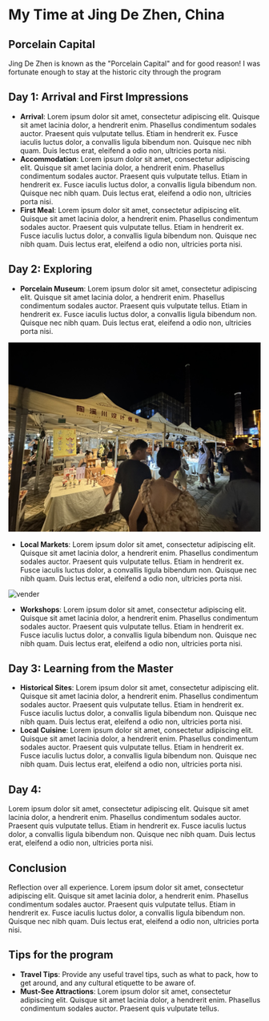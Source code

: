 
# My Time at Jing De Zhen, China

## Porcelain Capital
Jing De Zhen is known as the "Porcelain Capital" and for good reason!
I was fortunate enough to stay at the historic city through the program

## Day 1: Arrival and First Impressions
- **Arrival**: Lorem ipsum dolor sit amet, consectetur adipiscing elit. Quisque sit amet lacinia dolor, a hendrerit enim. Phasellus condimentum sodales auctor. Praesent quis vulputate tellus. Etiam in hendrerit ex. Fusce iaculis luctus dolor, a convallis ligula bibendum non. Quisque nec nibh quam. Duis lectus erat, eleifend a odio non, ultricies porta nisi. 
- **Accommodation**: Lorem ipsum dolor sit amet, consectetur adipiscing elit. Quisque sit amet lacinia dolor, a hendrerit enim. Phasellus condimentum sodales auctor. Praesent quis vulputate tellus. Etiam in hendrerit ex. Fusce iaculis luctus dolor, a convallis ligula bibendum non. Quisque nec nibh quam. Duis lectus erat, eleifend a odio non, ultricies porta nisi. 
- **First Meal**: Lorem ipsum dolor sit amet, consectetur adipiscing elit. Quisque sit amet lacinia dolor, a hendrerit enim. Phasellus condimentum sodales auctor. Praesent quis vulputate tellus. Etiam in hendrerit ex. Fusce iaculis luctus dolor, a convallis ligula bibendum non. Quisque nec nibh quam. Duis lectus erat, eleifend a odio non, ultricies porta nisi. 

## Day 2: Exploring
- **Porcelain Museum**: Lorem ipsum dolor sit amet, consectetur adipiscing elit. Quisque sit amet lacinia dolor, a hendrerit enim. Phasellus condimentum sodales auctor. Praesent quis vulputate tellus. Etiam in hendrerit ex. Fusce iaculis luctus dolor, a convallis ligula bibendum non. Quisque nec nibh quam. Duis lectus erat, eleifend a odio non, ultricies porta nisi. 

![market](../assets/img/posts/JingDeZhen/market.jpg)

- **Local Markets**: Lorem ipsum dolor sit amet, consectetur adipiscing elit. Quisque sit amet lacinia dolor, a hendrerit enim. Phasellus condimentum sodales auctor. Praesent quis vulputate tellus. Etiam in hendrerit ex. Fusce iaculis luctus dolor, a convallis ligula bibendum non. Quisque nec nibh quam. Duis lectus erat, eleifend a odio non, ultricies porta nisi. 

![vender](../assets/img/posts/JingDeZhen/vender.jpg)

- **Workshops**: Lorem ipsum dolor sit amet, consectetur adipiscing elit. Quisque sit amet lacinia dolor, a hendrerit enim. Phasellus condimentum sodales auctor. Praesent quis vulputate tellus. Etiam in hendrerit ex. Fusce iaculis luctus dolor, a convallis ligula bibendum non. Quisque nec nibh quam. Duis lectus erat, eleifend a odio non, ultricies porta nisi. 

## Day 3: Learning from the Master
- **Historical Sites**: Lorem ipsum dolor sit amet, consectetur adipiscing elit. Quisque sit amet lacinia dolor, a hendrerit enim. Phasellus condimentum sodales auctor. Praesent quis vulputate tellus. Etiam in hendrerit ex. Fusce iaculis luctus dolor, a convallis ligula bibendum non. Quisque nec nibh quam. Duis lectus erat, eleifend a odio non, ultricies porta nisi. 
- **Local Cuisine**: Lorem ipsum dolor sit amet, consectetur adipiscing elit. Quisque sit amet lacinia dolor, a hendrerit enim. Phasellus condimentum sodales auctor. Praesent quis vulputate tellus. Etiam in hendrerit ex. Fusce iaculis luctus dolor, a convallis ligula bibendum non. Quisque nec nibh quam. Duis lectus erat, eleifend a odio non, ultricies porta nisi. 

## Day 4: 
Lorem ipsum dolor sit amet, consectetur adipiscing elit. Quisque sit amet lacinia dolor, a hendrerit enim. Phasellus condimentum sodales auctor. Praesent quis vulputate tellus. Etiam in hendrerit ex. Fusce iaculis luctus dolor, a convallis ligula bibendum non. Quisque nec nibh quam. Duis lectus erat, eleifend a odio non, ultricies porta nisi. 

## Conclusion
Reflection over all experience. Lorem ipsum dolor sit amet, consectetur adipiscing elit. Quisque sit amet lacinia dolor, a hendrerit enim. Phasellus condimentum sodales auctor. Praesent quis vulputate tellus. Etiam in hendrerit ex. Fusce iaculis luctus dolor, a convallis ligula bibendum non. Quisque nec nibh quam. Duis lectus erat, eleifend a odio non, ultricies porta nisi. 

## Tips for the program
- **Travel Tips**: Provide any useful travel tips, such as what to pack, 
how to get around, and any cultural etiquette to be aware of.
- **Must-See Attractions**: Lorem ipsum dolor sit amet, consectetur adipiscing elit. Quisque sit amet lacinia dolor, a hendrerit enim. Phasellus condimentum sodales auctor. Praesent quis vulputate tellus. 
